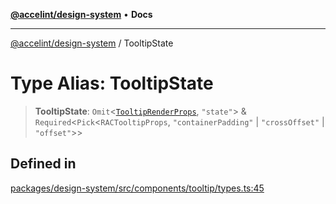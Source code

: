 [**@accelint/design-system**](../README.md) • **Docs**

***

[@accelint/design-system](../README.md) / TooltipState

# Type Alias: TooltipState

> **TooltipState**: `Omit`\<[`TooltipRenderProps`](TooltipRenderProps.md), `"state"`\> & `Required`\<`Pick`\<`RACTooltipProps`, `"containerPadding"` \| `"crossOffset"` \| `"offset"`\>\>

## Defined in

[packages/design-system/src/components/tooltip/types.ts:45](https://github.com/gohypergiant/standard-toolkit/blob/258694cea8ed8bbd956b3cf5da47c2c9debcf127/packages/design-system/src/components/tooltip/types.ts#L45)
